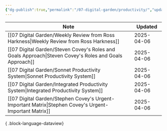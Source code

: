 ```yaml
---
{"dg-publish":true,"permalink":"/07-digital-garden/productivity/","updated":"2025-04-06T14:45:26.752-07:00"}
---
```




| Note                                                                                                      | Updated    |
| --------------------------------------------------------------------------------------------------------- | ---------- |
| [[07 Digital Garden/Weekly Review from Ross Harkness\|Weekly Review from Ross Harkness]]               | 2025-04-06 |
| [[07 Digital Garden/Steven Covey's Roles and Goals Approach\|Steven Covey's Roles and Goals Approach]] | 2025-04-06 |
| [[07 Digital Garden/Sonnet Productivity System\|Sonnet Productivity System]]                           | 2025-04-06 |
| [[07 Digital Garden/Integrated Productivity System\|Integrated Productivity System]]                   | 2025-04-06 |
| [[07 Digital Garden/Stephen Covey's Urgent-Important Matrix\|Stephen Covey's Urgent-Important Matrix]] | 2025-04-06 |

{ .block-language-dataview}
